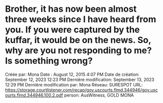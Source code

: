 # Brother, it has now been almost three weeks since I have heard from you. If you were captured by the kuffar, it would be on the news. So, why are you not responding to me? Is something wrong?

Créée par: Mona
Date : August 12, 2015 4:07 PM
Date de création: September 12, 2023 12:23 PM
Dernière modification: September 13, 2023 12:29 PM
Dernière modification par: Mona
Réseau: SURESPOT
URL: https://storage.courtlistener.com/recap/gov.uscourts.flmd.344946/gov.uscourts.flmd.344946.100.2.pdf
person: AusWitness, GOLD MONA